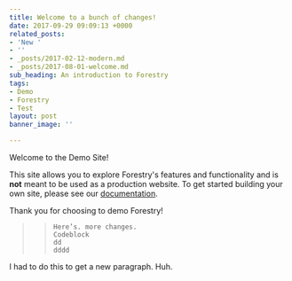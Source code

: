 ```yaml
---
title: Welcome to a bunch of changes!
date: 2017-09-29 09:09:13 +0000
related_posts:
- 'New '
- ''
- _posts/2017-02-12-modern.md
- _posts/2017-08-01-welcome.md
sub_heading: An introduction to Forestry
tags:
- Demo
- Forestry
- Test
layout: post
banner_image: ''

---
```

Welcome to the Demo Site!

This site allows you to explore Forestry's features and functionality and is **not** meant to be used as a production website. To get started building your own site, please see our [documentation](https://forestry.io/docs/).

Thank you for choosing to demo Forestry!

> >     Here’s. more changes. 
> >     Codeblock
> >     dd
> >     dddd

I had to do this to get a new paragraph. Huh.
